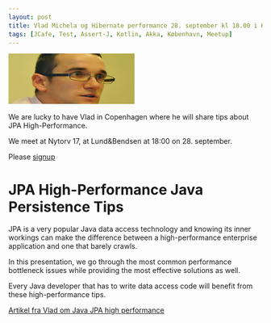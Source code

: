 ```yaml
---
layout: post
title: Vlad Michela og Hibernate performance 28. september kl 18.00 i København
tags: [JCafe, Test, Assert-J, Kotlin, Akka, København, Meetup]
---
```


<img src="/assets/img/VladMihalcea.jpg" style="width: 250px" width="250" height="100">

We are lucky to have Vlad in Copenhagen where he will share tips about JPA High-Performance.

We meet at Nytorv 17, at Lund&Bendsen at 18:00 on 28. september.

Please [signup](https://www.meetup.com/copenhagen-javagruppen-meetup/events/288520038)

# JPA High-Performance Java Persistence Tips

JPA is a very popular Java data access technology and knowing its inner workings can make the difference between a high-performance enterprise application and one that barely crawls.  



<!-- more --> 
In this presentation, we go through the most common performance bottleneck issues while providing the most effective solutions as well.

Every Java developer that has to write data access code will benefit from these high-performance tips.

[Artikel fra Vlad om Java JPA high performance ](https://vladmihalcea.com/14-high-performance-java-persistence-tips/)

<br/>
